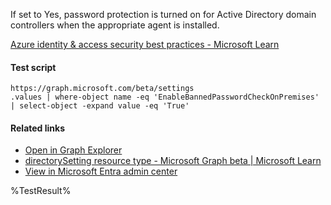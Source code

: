 If set to Yes, password protection is turned on for Active Directory domain controllers when the appropriate agent is installed.

[Azure identity &amp; access security best practices - Microsoft Learn](https://learn.microsoft.com/en-us/azure/security/fundamentals/identity-management-best-practices#enable-password-management)

#### Test script
```
https://graph.microsoft.com/beta/settings
.values | where-object name -eq 'EnableBannedPasswordCheckOnPremises' | select-object -expand value -eq 'True'
```

#### Related links

- [Open in Graph Explorer](https://developer.microsoft.com/en-us/graph/graph-explorer?request=settings&method=GET&version=beta&GraphUrl=https://graph.microsoft.com)
- [directorySetting resource type - Microsoft Graph beta | Microsoft Learn](https://learn.microsoft.com/en-us/graph/api/resources/directorysetting)
- [View in Microsoft Entra admin center](https://entra.microsoft.com/#view/Microsoft_AAD_IAM/AuthenticationMethodsMenuBlade/~/PasswordProtection)

<!--- Results --->
%TestResult%
